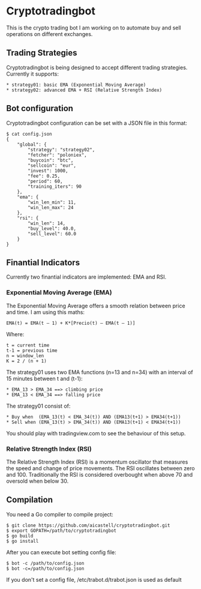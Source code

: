 # Cryptotradingbot

This is the crypto trading bot I am working on to automate buy and sell
operations on different exchanges.


## Trading Strategies

Cryptotradingbot is being designed to accept different trading strategies.
Currently it supports:

    * strategy01: basic EMA (Exponential Moving Average)
    * strategy02: advanced EMA + RSI (Relative Strength Index)


## Bot configuration

Cryptotradingbot configuration can be set with a JSON file in this format:

    $ cat config.json
    {
        "global": {
            "strategy": "strategy02",
            "fetcher": "poloniex",
            "buycoin": "btc",
            "sellcoin": "eur",
            "invest": 1000,
            "fee": 0.25,
            "period": 60,
            "training_iters": 90
        },
        "ema": {
            "win_len_min": 11,
            "win_len_max": 24
        },
        "rsi": {
            "win_len": 14,
            "buy_level": 40.0,
            "sell_level": 60.0
        }
    }


## Finantial Indicators

Currently two finantial indicators are implemented: EMA and RSI.


### Exponential Moving Average (EMA)

The Exponential Moving Average offers a smooth relation between price and time. I am using this maths:

    EMA(t) = EMA(t – 1) + K*[Precio(t) – EMA(t – 1)]

Where:

    t = current time
    t-1 = previous time
    n = window_len
    K = 2 / (n + 1)

The strategy01 uses two EMA functions (n=13 and n=34) with an interval of 15
minutes between t and (t-1):

    * EMA_13 > EMA_34 ==> climbing price
    * EMA_13 < EMA_34 ==> falling price

The strategy01 consist of:

    * Buy when  (EMA_13(t) < EMA_34(t)) AND (EMA13(t+1) > EMA34(t+1))
    * Sell when (EMA_13(t) > EMA_34(t)) AND (EMA13(t+1) < EMA34(t+1))

You should play with tradingview.com to see the behaviour of this setup.


### Relative Strength Index (RSI)

The Relative Strength Index (RSI) is a momentum oscillator that measures the
speed and change of price movements. The RSI oscillates between zero and 100.
Traditionally the RSI is considered overbought when above 70 and oversold when
below 30.



## Compilation

You need a Go compiler to compile project:

    $ git clone https://github.com/aicastell/cryptotradingbot.git
    $ export GOPATH=/path/to/cryptotradingbot
    $ go build
    $ go install

After you can execute bot setting config file:

    $ bot -c /path/to/config.json
    $ bot -c=/path/to/config.json

If you don't set a config file, /etc/trabot.d/trabot.json is used as default

